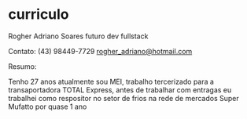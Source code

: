 # curriculo

Rogher Adriano Soares
futuro dev fullstack

Contato:
(43) 98449-7729 
rogher_adriano@hotmail.com

Resumo:

Tenho 27 anos atualmente sou MEI, trabalho tercerizado para a transaportadora TOTAL Express, antes de trabalhar com entragas eu trabalhei como respositor  no setor de frios na rede de mercados Super Mufatto por quase 1 ano
